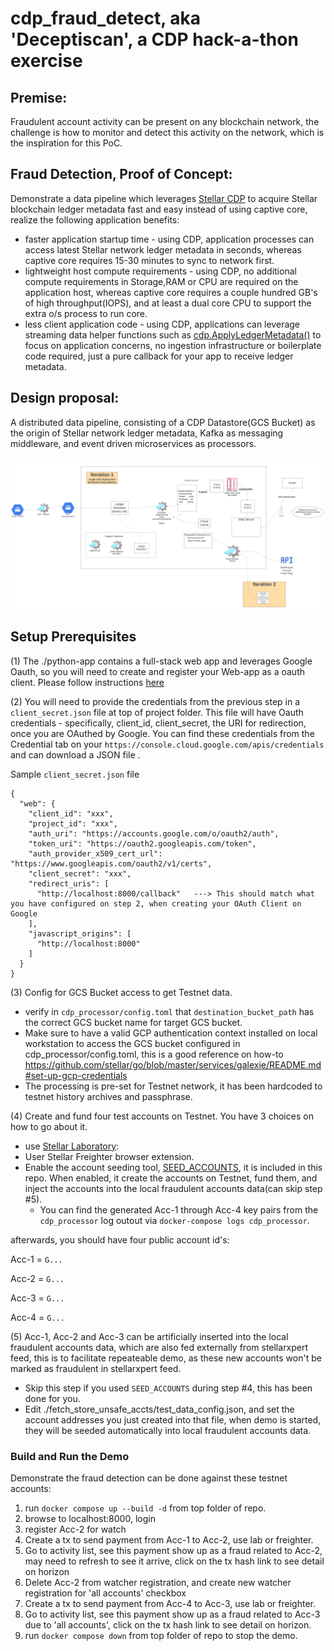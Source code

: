 # cdp_fraud_detect, aka 'Deceptiscan', a CDP hack-a-thon exercise 

## Premise:
Fraudulent account activity can be present on any blockchain network, the challenge is how to monitor and detect this activity on the network, which is the inspiration for this PoC. 

## Fraud Detection, Proof of Concept:
Demonstrate a data pipeline which leverages [Stellar CDP](https://stellar.org/blog/developers/composable-data-platform) to acquire Stellar blockchain ledger metadata fast and easy instead of using captive core, realize the following application benefits:
* faster application startup time - using CDP, application processes can access latest Stellar network ledger metadata in seconds, whereas captive core requires 15-30 minutes to sync to network first. 
* lightweight host compute requirements - using CDP, no additional compute requirements in Storage,RAM or CPU are required on the application host, whereas captive core requires a couple hundred GB's of high throughput(IOPS), and at least a dual core CPU to support the extra o/s process to run core.
* less client application code - using CDP, applications can leverage streaming data helper functions such as [cdp.ApplyLedgerMetadata()](https://github.com/stellar/go/blob/master/ingest/cdp/producer.go#L89) to focus on application concerns, no ingestion infrastructure or boilerplate code required, just a pure callback for your app to receive ledger metadata.
  

## Design proposal:

A distributed data pipeline, consisting of a CDP Datastore(GCS Bucket) as the origin of Stellar network ledger metadata, Kafka as messaging middleware, and event driven microservices as processors.

![data pipeline](./design.png)

## Setup Prerequisites
(1) The ./python-app contains a full-stack web app and leverages Google Oauth, so you will need to create and register your Web-app as a oauth client. Please follow instructions [here](https://www.youtube.com/shorts/WABhO9KsOpU)
  
(2) You will need to provide the credentials from the previous step in a `client_secret.json` file at top of project folder.
This file will have Oauth credentials - specifically, client_id, client_secret, the URI for redirection, once you are OAuthed by Google. You can find these credentials from the Credential tab on your `https://console.cloud.google.com/apis/credentials` and can download a JSON file .

Sample `client_secret.json` file

```commandline
{
  "web": {
    "client_id": "xxx",
    "project_id": "xxx",
    "auth_uri": "https://accounts.google.com/o/oauth2/auth",
    "token_uri": "https://oauth2.googleapis.com/token",
    "auth_provider_x509_cert_url": "https://www.googleapis.com/oauth2/v1/certs",
    "client_secret": "xxx",
    "redirect_uris": [
      "http://localhost:8000/callback"   ---> This should match what you have configured on step 2, when creating your OAuth Client on Google
    ],
    "javascript_origins": [
      "http://localhost:8000"
    ]
  }
}
```
  
(3) Config for GCS Bucket access to get Testnet data.
  * verify in `cdp_processor/config.toml` that `destination_bucket_path` has the correct GCS bucket name for target GCS bucket.
  * Make sure to have a valid GCP authentication context installed on local workstation to access the GCS bucket configured in cdp_processor/config.toml, this is a good reference on how-to https://github.com/stellar/go/blob/master/services/galexie/README.md#set-up-gcp-credentials 
  * The processing is pre-set for Testnet network, it has been hardcoded to testnet history archives and passphrase.
  
(4) Create and fund four test accounts on Testnet. You have 3 choices on how to go about it.
  * use [Stellar Laboratory](https://lab.stellar.org/account/create?$=network$id=testnet&label=Testnet&horizonUrl=https:////horizon-testnet.stellar.org&rpcUrl=https:////soroban-testnet.stellar.org&passphrase=Test%20SDF%20Network%20/;%20September%202015;&endpoints$params$order=desc&limit=200;;&transaction$build$operations@$operation_type=&params@;;):
  * User Stellar Freighter browser extension.
  * Enable the account seeding tool, [SEED_ACCOUNTS](./docker-compose.yml#L55), it is included in this repo. When enabled, it create the accounts on Testnet, fund them, and inject the accounts into the local fraudulent accounts data(can skip step #5). 
     * You can find the generated Acc-1 through Acc-4 key pairs from the  `cdp_processor` log outout via `docker-compose logs cdp_processor`.

  afterwards, you should have four public account id's:

  Acc-1 = `G...`

  Acc-2 = `G...`

  Acc-3 = `G...`

  Acc-4 = `G...`

(5) Acc-1, Acc-2 and Acc-3 can be artificially inserted into the local fraudulent accounts data, which are also fed externally from stellarxpert feed, this is to facilitate repeateable demo, as these new accounts won't be marked as fraudulent in stellarxpert feed. 
  * Skip this step if you used `SEED_ACCOUNTS` during step #4, this has been done for you.
  * Edit ./fetch_store_unsafe_accts/test_data_config.json, and set the account addresses you just created into that file, when demo is started, they will be seeded automatically into local fraudulent accounts data.
  

### Build and Run the Demo

Demonstrate the fraud detection can be done against these testnet accounts:

1. run `docker compose up --build -d` from top folder of repo.
2. browse to localhost:8000, login
3. register Acc-2 for watch
4. Create a tx to send payment from Acc-1 to Acc-2, use lab or freighter. 
5. Go to activity list, see this payment show up as a fraud related to Acc-2, may need to refresh to see it arrive, click on the tx hash link to see detail on horizon
6. Delete Acc-2 from watcher registration, and create new watcher registration for 'all accounts' checkbox
7. Create a tx to send payment from Acc-4 to Acc-3, use lab or freighter.
8. Go to activity list, see this payment show up as a fraud related to Acc-3 due to 'all accounts', click on the tx hash link to see detail on horizon.
9. run `docker compose down` from top folder of repo to stop the demo.